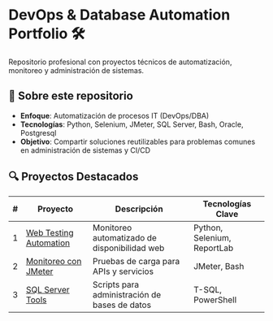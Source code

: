 # DevOps & Database Automation Portfolio 🛠️

Repositorio profesional con proyectos técnicos de automatización, monitoreo y administración de sistemas.

## 🚀 Sobre este repositorio
- **Enfoque**: Automatización de procesos IT (DevOps/DBA)
- **Tecnologías**: Python, Selenium, JMeter, SQL Server, Bash, Oracle, Postgresql
- **Objetivo**: Compartir soluciones reutilizables para problemas comunes en administración de sistemas y CI/CD

## 🔍 Proyectos Destacados
| #  | Proyecto | Descripción | Tecnologías Clave |
|----|----------|-------------|-------------------|
| 1  | [Web Testing Automation](1_Web_Testing_Automation/README.md) | Monitoreo automatizado de disponibilidad web | Python, Selenium, ReportLab |
| 2  | [Monitoreo con JMeter](2_Copy_Tool_con_interfaz_gráfica.md) | Pruebas de carga para APIs y servicios | JMeter, Bash |
| 3  | [SQL Server Tools](3_SQL_Server_Tools/README.md) | Scripts para administración de bases de datos | T-SQL, PowerShell |
